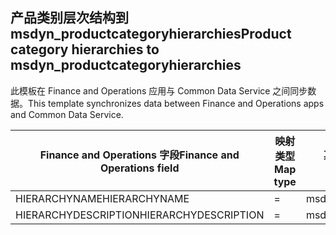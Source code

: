 ## <a name="product-category-hierarchies-to-msdyn_productcategoryhierarchies"></a><span data-ttu-id="8ea51-101">产品类别层次结构到 msdyn_productcategoryhierarchies</span><span class="sxs-lookup"><span data-stu-id="8ea51-101">Product category hierarchies to msdyn_productcategoryhierarchies</span></span>

<span data-ttu-id="8ea51-102">此模板在 Finance and Operations 应用与 Common Data Service 之间同步数据。</span><span class="sxs-lookup"><span data-stu-id="8ea51-102">This template synchronizes data between Finance and Operations apps and Common Data Service.</span></span>

<span data-ttu-id="8ea51-103">Finance and Operations 字段</span><span class="sxs-lookup"><span data-stu-id="8ea51-103">Finance and Operations field</span></span> | <span data-ttu-id="8ea51-104">映射类型</span><span class="sxs-lookup"><span data-stu-id="8ea51-104">Map type</span></span> | <span data-ttu-id="8ea51-105">其他 Dynamics 365 字段</span><span class="sxs-lookup"><span data-stu-id="8ea51-105">Other Dynamics 365 field</span></span> | <span data-ttu-id="8ea51-106">默认值</span><span class="sxs-lookup"><span data-stu-id="8ea51-106">Default value</span></span>
---|---|---|---
<span data-ttu-id="8ea51-107">HIERARCHYNAME</span><span class="sxs-lookup"><span data-stu-id="8ea51-107">HIERARCHYNAME</span></span> | = | <span data-ttu-id="8ea51-108">msdyn_name</span><span class="sxs-lookup"><span data-stu-id="8ea51-108">msdyn_name</span></span> | 
<span data-ttu-id="8ea51-109">HIERARCHYDESCRIPTION</span><span class="sxs-lookup"><span data-stu-id="8ea51-109">HIERARCHYDESCRIPTION</span></span> | = | <span data-ttu-id="8ea51-110">msdyn_description</span><span class="sxs-lookup"><span data-stu-id="8ea51-110">msdyn_description</span></span> | 
